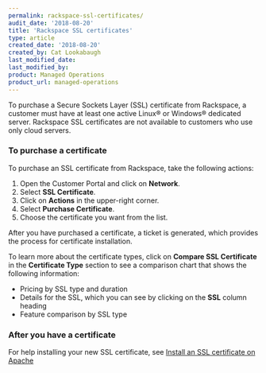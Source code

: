 ```yaml
---
permalink: rackspace-ssl-certificates/
audit_date: '2018-08-20'
title: 'Rackspace SSL certificates'
type: article
created_date: '2018-08-20'
created_by: Cat Lookabaugh
last_modified_date:
last_modified_by:
product: Managed Operations
product_url: managed-operations
---
```


To purchase a Secure Sockets Layer (SSL) certificate from Rackspace, a customer
must have at least one active Linux&reg; or Windows&reg; dedicated server.
Rackspace SSL certificates are not available to customers who use only cloud
servers.

### To purchase a certificate

To purchase an SSL certificate from Rackspace, take the following actions:

1. Open the Customer Portal and click on **Network**.
2. Select **SSL Certificate**.
3. Click on **Actions** in the upper-right corner.
4. Select **Purchase Certificate**.
5. Choose the certificate you want from the list.

After you have purchased a certificate, a ticket is generated, which provides
the process for certificate installation.

To learn more about the certificate types, click on **Compare SSL
Certificate** in the **Certificate Type** section to see a comparison chart that
shows the following information:

- Pricing by SSL type and duration
- Details for the SSL, which you can see by clicking on the **SSL** column heading
- Feature comparison by SSL type

### After you have a certificate

For help installing your new SSL certificate, see [Install an SSL certificate
on Apache](/how-to/installing-an-ssl-certificate-on-apache/)

